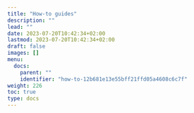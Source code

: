 ```yaml
---
title: "How-to guides"
description: ""
lead: ""
date: 2023-07-20T10:42:34+02:00
lastmod: 2023-07-20T10:42:34+02:00
draft: false
images: []
menu:
  docs:
    parent: ""
    identifier: "how-to-12b681e13e55bff21ffd05a4608c6c7f"
weight: 226
toc: true
type: docs
---
```

